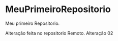 # MeuPrimeiroRepositorio
Meu primeiro Repositorio.

Alteração feita no repositorio Remoto. 
Alteração 02
